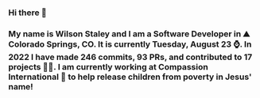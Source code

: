 ### Hi there 👋

### My name is Wilson Staley and I am a Software Developer in ⛰ Colorado Springs, CO.  It is currently Tuesday, August 23 ⌚. In 2022 I have made 246 commits, 93 PRs, and contributed to 17 projects 👨‍💻. I am currently working at Compassion International 🏢 to help release children from poverty in Jesus' name!
